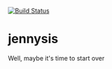 [![Build Status](https://readthedocs.org/projects/sielo-jennysis/badge/?version=latest)](https://sielo-jennysis.readthedocs.io/en/latest/?badge=latest)

# jennysis
Well, maybe it's time to start over

